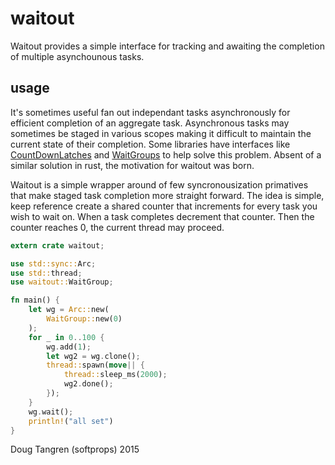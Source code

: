 # waitout

Waitout provides a simple interface for tracking and awaiting the completion of multiple
asynchounous tasks.

## usage

It's sometimes useful fan out independant tasks asynchronously for efficient completion of
an aggregate task. Asynchronous tasks may sometimes be staged in various scopes making it difficult
to maintain the current state of their completion. Some libraries have interfaces like [CountDownLatches](http://docs.oracle.com/javase/8/docs/api/java/util/concurrent/CountDownLatch.html) and [WaitGroups](https://golang.org/pkg/sync/#WaitGroup) to help solve this problem. Absent of a similar solution in rust, the motivation for waitout was born.

Waitout is a simple wrapper around of few syncronousization primatives that make staged task completion more straight forward.
The idea is simple, keep reference create a shared counter that increments for every task you wish to wait on.
When a task completes decrement that counter. Then the counter reaches 0, the current thread may proceed.

```rust
extern crate waitout;

use std::sync::Arc;
use std::thread;
use waitout::WaitGroup;

fn main() {
    let wg = Arc::new(
        WaitGroup::new(0)
    );
    for _ in 0..100 {
        wg.add(1);
        let wg2 = wg.clone();
        thread::spawn(move|| {
            thread::sleep_ms(2000);
            wg2.done();
        });
    }
    wg.wait();
    println!("all set")
}
```


Doug Tangren (softprops) 2015
